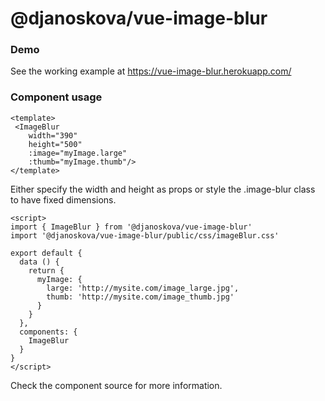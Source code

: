 # @djanoskova/vue-image-blur

### Demo
See the working example at <a href="https://vue-image-blur.herokuapp.com/" target="_blank">https://vue-image-blur.herokuapp.com/</a>

### Component usage
```
<template>
 <ImageBlur
    width="390"
    height="500"
    :image="myImage.large"
    :thumb="myImage.thumb"/>
</template>
```
Either specify the width and height as props or style the .image-blur class to have fixed dimensions.

```
<script>
import { ImageBlur } from '@djanoskova/vue-image-blur'
import '@djanoskova/vue-image-blur/public/css/imageBlur.css'

export default {
  data () {
    return {
      myImage: {
        large: 'http://mysite.com/image_large.jpg',
        thumb: 'http://mysite.com/image_thumb.jpg'
      }
    }
  },
  components: {
    ImageBlur
  }
}
</script>
```

Check the component source for more information.